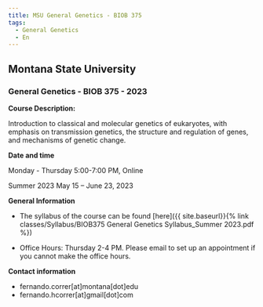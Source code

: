 ```yaml
---
title: MSU General Genetics - BIOB 375
tags:
  - General Genetics
  - En
---
```


## Montana State University

### General Genetics - BIOB 375 - 2023


**Course Description:** 

Introduction to classical and molecular genetics of eukaryotes, with emphasis on transmission genetics, the structure and regulation of genes, and mechanisms of genetic change.

<!--more-->

**Date and time**

Monday - Thursday 5:00-7:00 PM, Online

Summer 2023 May 15 – June 23, 2023

**General Information**

* The syllabus of the course can be found [here]({{ site.baseurl}}{% link classes/Syllabus/BIOB375 General Genetics Syllabus_Summer 2023.pdf %})

* Office Hours: Thursday 2-4 PM. Please email to set up an appointment if you cannot make the office hours.


**Contact information**

* fernando.correr[at]montana[dot]edu
* fernando.hcorrer[at]gmail[dot]com

<!--The link for the main tutorial can be found [here]({{ site.baseurl}}{% link tutorials/Rmd_training.html %})-->